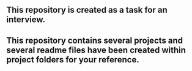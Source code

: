 
## This repository is created as a task for an interview.

## This repository contains several projects and several readme files have been created within project folders for your reference.
